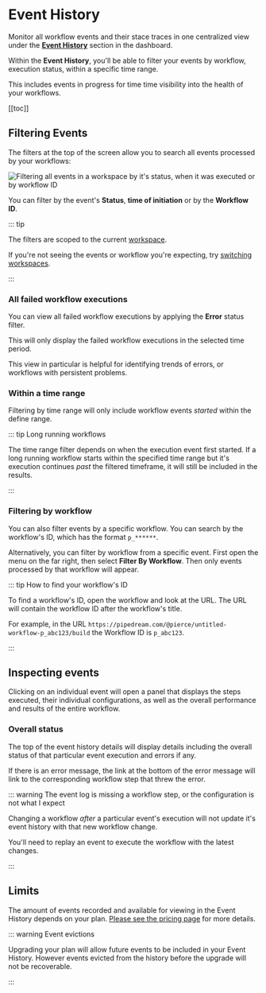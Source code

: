 # Event History

Monitor all workflow events and their stace traces in one centralized view under the [**Event History**](https://pipedream.com/event-history) section in the dashboard.

Within the **Event History**, you'll be able to filter your events by workflow, execution status, within a specific time range.

This includes events in progress for time time visibility into the health of your workflows.

[[toc]]

## Filtering Events

The filters at the top of the screen allow you to search all events processed by your workflows:

![Filtering all events in a workspace by it's status, when it was executed or by workflow ID](https://res.cloudinary.com/pipedreamin/image/upload/v1682696567/docs/docs/event%20histories/CleanShot_2023-04-28_at_11.42.19_d8bfer.png)

You can filter by the event's **Status**, **time of initiation** or by the **Workflow ID**.

::: tip 

The filters are scoped to the current [workspace](/workspaces/).

If you're not seeing the events or workflow you're expecting, try [switching workspaces](workspaces/#switching-between-workspaces).

:::

### All failed workflow executions

You can view all failed workflow executions by applying the **Error** status filter.

This will only display the failed workflow executions in the selected time period.

This view in particular is helpful for identifying trends of errors, or workflows with persistent problems.

### Within a time range

Filtering by time range will only include workflow events _started_ within the define range.

::: tip Long running workflows

The time range filter depends on when the execution event first started. If a long running workflow starts within the specified time range but it's execution continues _past_ the filtered timeframe, it will still be included in the results.

:::

### Filtering by workflow

You can also filter events by a specific workflow. You can search by the workflow's ID, which has the format `p_******`.

Alternatively, you can filter by workflow from a specific event. First open the menu on the far right, then select **Filter By Workflow**. Then only events processed by that workflow will appear.

::: tip How to find your workflow's ID

To find a workflow's ID, open the workflow and look at the URL. The URL will contain the workflow ID after the workflow's title.

For example, in the URL `https://pipedream.com/@pierce/untitled-workflow-p_abc123/build` the Workflow ID is `p_abc123`.

:::

## Inspecting events

Clicking on an individual event will open a panel that displays the steps executed, their individual configurations, as well as the overall performance and results of the entire workflow.

### Overall status

The top of the event history details will display details including the overall status of that particular event execution and errors if any.

If there is an error message, the link at the bottom of the error message will link to the corresponding workflow step that threw the error.



::: warning The event log is missing a workflow step, or the configuration is not what I expect

Changing a workflow _after_ a particular event's execution will not update it's event history with that new workflow change.

You'll need to replay an event to execute the workflow with the latest changes.

:::


## Limits

The amount of events recorded and available for viewing in the Event History depends on your plan. [Please see the pricing page](https://pipedream.com/pricing) for more details.

::: warning Event evictions

Upgrading your plan will allow future events to be included in your Event History. However events evicted from the history before the upgrade will not be recoverable.

:::
